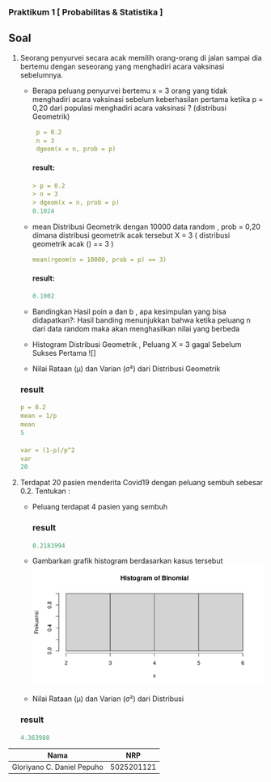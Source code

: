 ### Praktikum 1 [ Probabilitas & Statistika ]

## Soal
1. Seorang penyurvei secara acak memilih orang-orang di jalan sampai dia bertemu dengan
   seseorang yang menghadiri acara vaksinasi sebelumnya.
   
    - Berapa peluang penyurvei bertemu x = 3 orang yang tidak menghadiri acara vaksinasi
      sebelum keberhasilan pertama ketika p = 0,20 dari populasi menghadiri acara vaksinasi ?
      (distribusi Geometrik)
       
       ```yml
        p = 0.2
        n = 3
        dgeom(x = n, prob = p)
       ```
       #### result:
       ```yml
       > p = 0.2
       > n = 3
       > dgeom(x = n, prob = p)
       0.1024
       ```
    - mean Distribusi Geometrik dengan 10000 data random , prob = 0,20 dimana distribusi
      geometrik acak tersebut X = 3 ( distribusi geometrik acak () == 3 )
      
      ```yml
      mean(rgeom(n = 10000, prob = p) == 3)
      ```
      
      #### result:
      ```yml
      0.1002
      ```
    - Bandingkan Hasil poin a dan b , apa kesimpulan yang bisa didapatkan?:
      Hasil banding menunjukkan bahwa ketika peluang n dari data random maka akan menghasilkan nilai yang berbeda
      
      
    - Histogram Distribusi Geometrik , Peluang X = 3 gagal Sebelum Sukses Pertama
    ![]
    - Nilai Rataan (μ) dan Varian (σ²) dari Distribusi Geometrik
    ### result
    ```yml
    p = 0.2
    mean = 1/p
    mean
    5
    
    var = (1-p)/p^2
    var
    20
    ```
2. Terdapat 20 pasien menderita Covid19 dengan peluang sembuh sebesar 0.2. Tentukan :
    - Peluang terdapat 4 pasien yang sembuh
      ### result
      ```yml
      0.2181994
      ```
    - Gambarkan grafik histogram berdasarkan kasus tersebut
    ![](soal2-b.png)
    

    - Nilai Rataan (μ) dan Varian (σ²) dari Distribusi 
     ### result 
     ```yml
     4.363988
     ```
 



| Nama                      | NRP           |
|---------------------------|---------------|
|Gloriyano C. Daniel Pepuho |5025201121     |
